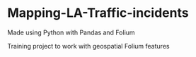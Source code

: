 # Mapping-LA-Traffic-incidents
Made using Python with Pandas and Folium

Training project to work with geospatial Folium features
